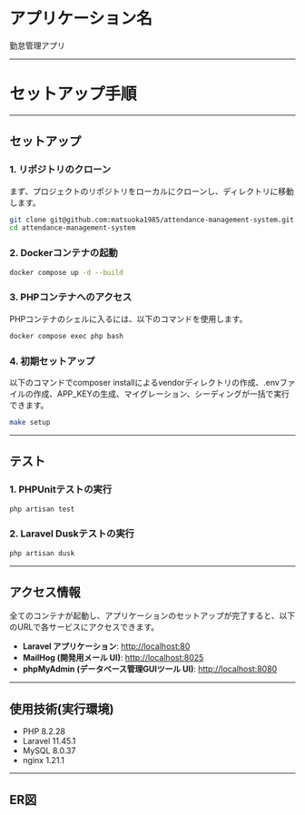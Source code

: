 # アプリケーション名

勤怠管理アプリ

-----


# セットアップ手順


-----

##  セットアップ

### 1\. リポジトリのクローン

まず、プロジェクトのリポジトリをローカルにクローンし、ディレクトリに移動します。

```bash
git clone git@github.com:matsuoka1985/attendance-management-system.git
cd attendance-management-system
```

### 2\. Dockerコンテナの起動



```bash
docker compose up -d --build
```

### 3\.  PHPコンテナへのアクセス

PHPコンテナのシェルに入るには、以下のコマンドを使用します。

```bash
docker compose exec php bash
```

### 4\. 初期セットアップ

以下のコマンドでcomposer installによるvendorディレクトリの作成、.envファイルの作成、APP_KEYの生成、マイグレーション、シーディングが一括で実行できます。
```bash
make setup
```

-----

##  テスト


### 1\. PHPUnitテストの実行


```bash
php artisan test
```

### 2\. Laravel Duskテストの実行


```bash
php artisan dusk
```

-----

##  アクセス情報

全てのコンテナが起動し、アプリケーションのセットアップが完了すると、以下のURLで各サービスにアクセスできます。

  * **Laravel アプリケーション**: [http://localhost:80](http://localhost:80)
  * **MailHog (開発用メール UI)**: [http://localhost:8025](http://localhost:8025)
  * **phpMyAdmin (データベース管理GUIツール UI)**: [http://localhost:8080](http://localhost:8080)






---

## 使用技術(実行環境)

* PHP 8.2.28
* Laravel 11.45.1
* MySQL 8.0.37
* nginx 1.21.1

---

## ER図


<!-- ![ER図](erd.png) -->

